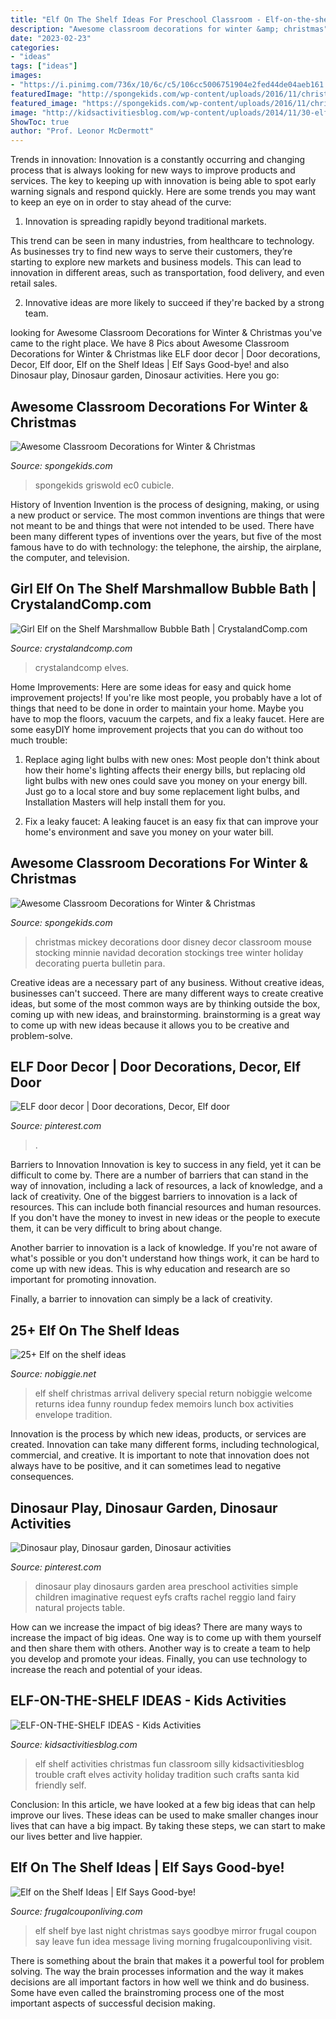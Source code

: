 ```yaml
---
title: "Elf On The Shelf Ideas For Preschool Classroom - Elf-on-the-shelf Ideas"
description: "Awesome classroom decorations for winter &amp; christmas"
date: "2023-02-23"
categories:
- "ideas"
tags: ["ideas"]
images:
- "https://i.pinimg.com/736x/10/6c/c5/106cc5006751904e2fed44de04aeb161.jpg"
featuredImage: "http://spongekids.com/wp-content/uploads/2016/11/christmas-bulletin-board/17-christmas-bulletin-board-ideas.jpg"
featured_image: "https://spongekids.com/wp-content/uploads/2016/11/christmas-bulletin-board/13-christmas-bulletin-board-ideas.jpg"
image: "http://kidsactivitiesblog.com/wp-content/uploads/2014/11/30-elf-in-the-shelf-activities-that-your-kids-will-love1.jpg"
ShowToc: true
author: "Prof. Leonor McDermott"
---
```



Trends in innovation:
Innovation is a constantly occurring and changing process that is always looking for new ways to improve products and services. The key to keeping up with innovation is being able to spot early warning signals and respond quickly. Here are some trends you may want to keep an eye on in order to stay ahead of the curve:
1. Innovation is spreading rapidly beyond traditional markets.

This trend can be seen in many industries, from healthcare to technology. As businesses try to find new ways to serve their customers, they’re starting to explore new markets and business models. This can lead to innovation in different areas, such as transportation, food delivery, and even retail sales.

2. Innovative ideas are more likely to succeed if they're backed by a strong team.

	

		
looking for Awesome Classroom Decorations for Winter &amp; Christmas you've came to the right place. We have 8 Pics about Awesome Classroom Decorations for Winter &amp; Christmas like ELF door decor | Door decorations, Decor, Elf door, Elf on the Shelf Ideas | Elf Says Good-bye! and also Dinosaur play, Dinosaur garden, Dinosaur activities. Here you go:
		
    
## Awesome Classroom Decorations For Winter &amp; Christmas

<img loading=lazy src="https://spongekids.com/wp-content/uploads/2016/11/christmas-bulletin-board/13-christmas-bulletin-board-ideas.jpg" onerror="this.onerror=null;this.src='https://tse3.mm.bing.net/th?id=OIP.OpdLSa9RhcKpaUqbiRDoSgHaLH&amp;pid=15.1';" alt="Awesome Classroom Decorations for Winter &amp; Christmas">

_Source: spongekids.com_

>spongekids griswold ec0 cubicle. 

	

History of Invention
Invention is the process of designing, making, or using a new product or service. The most common inventions are things that were not meant to be and things that were not intended to be used. There have been many different types of inventions over the years, but five of the most famous have to do with technology: the telephone, the airship, the airplane, the computer, and television.

    
## Girl Elf On The Shelf Marshmallow Bubble Bath | CrystalandComp.com

<img loading=lazy src="http://crystalandcomp.com/wp-content/uploads/2014/12/girl-elf-on-the-shelf-.jpg" onerror="this.onerror=null;this.src='https://tse3.mm.bing.net/th?id=OIP.9ojFmy8W_hssMhL-3uis7gHaLG&amp;pid=15.1';" alt="Girl Elf on the Shelf Marshmallow Bubble Bath | CrystalandComp.com">

_Source: crystalandcomp.com_

>crystalandcomp elves. 

	

Home Improvements: Here are some ideas for easy and quick home improvement projects!
If you're like most people, you probably have a lot of things that need to be done in order to maintain your home. Maybe you have to mop the floors, vacuum the carpets, and fix a leaky faucet. Here are some easyDIY home improvement projects that you can do without too much trouble:
1. Replace aging light bulbs with new ones: Most people don't think about how their home's lighting affects their energy bills, but replacing old light bulbs with new ones could save you money on your energy bill. Just go to a local store and buy some replacement light bulbs, and Installation Masters will help install them for you.

2. Fix a leaky faucet: A leaking faucet is an easy fix that can improve your home's environment and save you money on your water bill.

    
## Awesome Classroom Decorations For Winter &amp; Christmas

<img loading=lazy src="http://spongekids.com/wp-content/uploads/2016/11/christmas-bulletin-board/17-christmas-bulletin-board-ideas.jpg" onerror="this.onerror=null;this.src='https://tse4.mm.bing.net/th?id=OIP.fglqwP9Tj60vEkuAm1R04gHaNI&amp;pid=15.1';" alt="Awesome Classroom Decorations for Winter &amp; Christmas">

_Source: spongekids.com_

>christmas mickey decorations door disney decor classroom mouse stocking minnie navidad decoration stockings tree winter holiday decorating puerta bulletin para. 

	

Creative ideas are a necessary part of any business. Without creative ideas, businesses can't succeed. There are many different ways to create creative ideas, but some of the most common ways are by thinking outside the box, coming up with new ideas, and brainstorming. brainstorming is a great way to come up with new ideas because it allows you to be creative and problem-solve.

    
## ELF Door Decor | Door Decorations, Decor, Elf Door

<img loading=lazy src="https://i.pinimg.com/736x/92/d9/60/92d960ae3861932f1813fc6c8872ad38.jpg" onerror="this.onerror=null;this.src='https://tse3.mm.bing.net/th?id=OIP.rqByvdL5eva1IzH-mYO4-gHaJ3&amp;pid=15.1';" alt="ELF door decor | Door decorations, Decor, Elf door">

_Source: pinterest.com_

>. 

	

Barriers to Innovation
Innovation is key to success in any field, yet it can be difficult to come by. There are a number of barriers that can stand in the way of innovation, including a lack of resources, a lack of knowledge, and a lack of creativity.
One of the biggest barriers to innovation is a lack of resources. This can include both financial resources and human resources. If you don't have the money to invest in new ideas or the people to execute them, it can be very difficult to bring about change.

Another barrier to innovation is a lack of knowledge. If you're not aware of what's possible or you don't understand how things work, it can be hard to come up with new ideas. This is why education and research are so important for promoting innovation.

Finally, a barrier to innovation can simply be a lack of creativity.

    
## 25+ Elf On The Shelf Ideas

<img loading=lazy src="http://www.nobiggie.net/wp-content/uploads/2015/10/Special-delivery-25-MORE-elf-on-the-shelf-ideas-NoBiggie.net_.jpg" onerror="this.onerror=null;this.src='https://tse1.mm.bing.net/th?id=OIP.um9EgBQRUzRvLagolActpwHaLR&amp;pid=15.1';" alt="25+ Elf on the shelf ideas">

_Source: nobiggie.net_

>elf shelf christmas arrival delivery special return nobiggie welcome returns idea funny roundup fedex memoirs lunch box activities envelope tradition. 

	

Innovation is the process by which new ideas, products, or services are created. Innovation can take many different forms, including technological, commercial, and creative. It is important to note that innovation does not always have to be positive, and it can sometimes lead to negative consequences.

    
## Dinosaur Play, Dinosaur Garden, Dinosaur Activities

<img loading=lazy src="https://i.pinimg.com/736x/10/6c/c5/106cc5006751904e2fed44de04aeb161.jpg" onerror="this.onerror=null;this.src='https://tse2.mm.bing.net/th?id=OIP.npvs-w59MS0QF4lXcfroDAHaJ3&amp;pid=15.1';" alt="Dinosaur play, Dinosaur garden, Dinosaur activities">

_Source: pinterest.com_

>dinosaur play dinosaurs garden area preschool activities simple children imaginative request eyfs crafts rachel reggio land fairy natural projects table. 

	

How can we increase the impact of big ideas?
There are many ways to increase the impact of big ideas. One way is to come up with them yourself and then share them with others. Another way is to create a team to help you develop and promote your ideas. Finally, you can use technology to increase the reach and potential of your ideas.

    
## ELF-ON-THE-SHELF IDEAS - Kids Activities

<img loading=lazy src="http://kidsactivitiesblog.com/wp-content/uploads/2014/11/30-elf-in-the-shelf-activities-that-your-kids-will-love1.jpg" onerror="this.onerror=null;this.src='https://tse2.mm.bing.net/th?id=OIP.rEktyHD9HVpPYjycZPYymAHaLH&amp;pid=15.1';" alt="ELF-ON-THE-SHELF IDEAS - Kids Activities">

_Source: kidsactivitiesblog.com_

>elf shelf activities christmas fun classroom silly kidsactivitiesblog trouble craft elves activity holiday tradition such crafts santa kid friendly self. 

	

Conclusion:
In this article, we have looked at a few big ideas that can help improve our lives. These ideas can be used to make smaller changes inour lives that can have a big impact. By taking these steps, we can start to make our lives better and live happier.

    
## Elf On The Shelf Ideas | Elf Says Good-bye!

<img loading=lazy src="http://www.frugalcouponliving.com/wp-content/uploads/2015/11/elf-on-the-shelf-ideas-goodbye-frugal-coupon-living.jpg" onerror="this.onerror=null;this.src='https://tse3.mm.bing.net/th?id=OIP.HHDyNaT_s8YOcuY6qcU-0gHaLE&amp;pid=15.1';" alt="Elf on the Shelf Ideas | Elf Says Good-bye!">

_Source: frugalcouponliving.com_

>elf shelf bye last night christmas says goodbye mirror frugal coupon say leave fun idea message living morning frugalcouponliving visit. 

	

There is something about the brain that makes it a powerful tool for problem solving. The way the brain processes information and the way it makes decisions are all important factors in how well we think and do business. Some have even called the brainstroming process one of the most important aspects of successful decision making.

